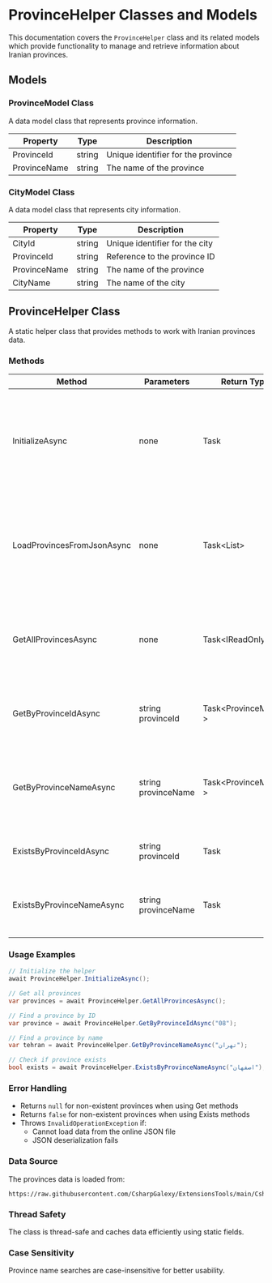 # ProvinceHelper Classes and Models

This documentation covers the `ProvinceHelper` class and its related models which provide functionality to manage and retrieve information about Iranian provinces.

## Models

### ProvinceModel Class

A data model class that represents province information.

| Property | Type | Description |
|----------|------|-------------|
| ProvinceId | string | Unique identifier for the province |
| ProvinceName | string | The name of the province |

### CityModel Class

A data model class that represents city information.

| Property | Type | Description |
|----------|------|-------------|
| CityId | string | Unique identifier for the city |
| ProvinceId | string | Reference to the province ID |
| ProvinceName | string | The name of the province |
| CityName | string | The name of the city |

## ProvinceHelper Class

A static helper class that provides methods to work with Iranian provinces data.

### Methods

| Method | Parameters | Return Type | Description |
|--------|------------|-------------|-------------|
| InitializeAsync | none | Task | Initializes and caches the provinces data. Loads data only once and reuses it for subsequent calls. |
| LoadProvincesFromJsonAsync | none | Task<List<ProvinceModel>> | Loads provinces from a JSON file hosted online. Returns a list of province models. |
| GetAllProvincesAsync | none | Task<IReadOnlyList<ProvinceModel>> | Returns a read-only list of all provinces. Initializes the data if not already loaded. |
| GetByProvinceIdAsync | string provinceId | Task<ProvinceModel?> | Gets a province by its ID. Returns null if not found. |
| GetByProvinceNameAsync | string provinceName | Task<ProvinceModel?> | Gets a province by its name (case-insensitive). Returns null if not found. |
| ExistsByProvinceIdAsync | string provinceId | Task<bool> | Checks if a province exists by its ID. |
| ExistsByProvinceNameAsync | string provinceName | Task<bool> | Checks if a province exists by its name (case-insensitive). |

### Usage Examples

```csharp
// Initialize the helper
await ProvinceHelper.InitializeAsync();

// Get all provinces
var provinces = await ProvinceHelper.GetAllProvincesAsync();

// Find a province by ID
var province = await ProvinceHelper.GetByProvinceIdAsync("08");

// Find a province by name
var tehran = await ProvinceHelper.GetByProvinceNameAsync("تهران");

// Check if province exists
bool exists = await ProvinceHelper.ExistsByProvinceNameAsync("اصفهان");
```

### Error Handling

- Returns `null` for non-existent provinces when using Get methods
- Returns `false` for non-existent provinces when using Exists methods
- Throws `InvalidOperationException` if:
  - Cannot load data from the online JSON file
  - JSON deserialization fails

### Data Source

The provinces data is loaded from:
```
https://raw.githubusercontent.com/CsharpGalexy/ExtensionsTools/main/CsharpGalexy.LibraryExtention.Data/Iran/Provinces/provinces.json
```

### Thread Safety

The class is thread-safe and caches data efficiently using static fields.

### Case Sensitivity

Province name searches are case-insensitive for better usability.